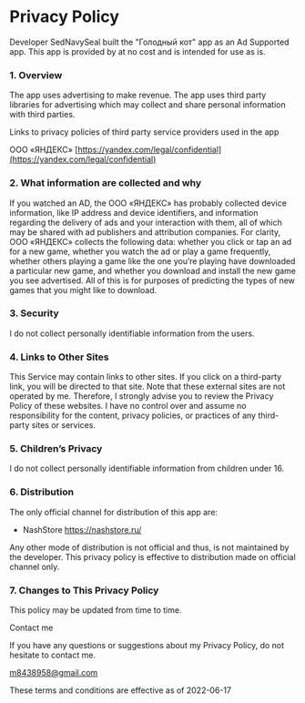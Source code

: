 # Privacy  Policy

Developer SedNavySeal built the "Голодный кот" app as an Ad Supported app. This app is provided by at no cost and is intended for use as is.



### 1. Overview
The app uses advertising to make revenue. The app uses third party libraries for advertising which may collect and share personal information with third
parties.


Links to privacy policies of third party service providers used in the app

ООО «ЯНДЕКС»          [https://yandex.com/legal/confidential](https://yandex.com/legal/confidential)
 


### 2. What information are collected and why
  If you watched an AD, the ООО «ЯНДЕКС» has probably collected device information, like IP address and device identifiers, and information regarding the delivery of ads and your interaction with them, all of which may be shared with ad publishers and attribution companies. For clarity, ООО «ЯНДЕКС» collects the following data: whether you click or tap an ad for a new game, whether you watch the ad or play a game frequently, whether others playing a game like the one you’re playing have downloaded a particular new game, and whether you download and install the new game you see advertised. All of this is for purposes of predicting the types of new games that you might like to download. 

 

### 3. Security
 I do not collect personally identifiable information from the users.  


### 4. Links to Other Sites
This Service may contain links to other sites. If you click on a third-party link, you will be directed to that site. Note that these external sites are not operated by me. Therefore, I strongly advise you to review the Privacy Policy of these websites. I have no control over and assume no responsibility for the content, privacy policies, or practices of any third-party sites or services.

 

### 5. Children’s Privacy
 I do not collect personally identifiable information from children under 16. 



### 6. Distribution
The only official channel for distribution of this app are:
* NashStore                https://nashstore.ru/

Any other mode of distribution is not official and thus, is not maintained by the developer.
This privacy policy is effective to distribution made on official channel only.

 

### 7. Changes to This Privacy Policy
This policy may be updated from time to time.

Contact me

If you have any questions or suggestions about my Privacy Policy, do not hesitate to contact me.

m8438958@gmail.com

These terms and conditions are effective as of 2022-06-17
